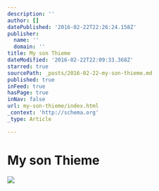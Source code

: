 ```yaml
---
description: ''
author: []
datePublished: '2016-02-22T22:26:24.158Z'
publisher:
  name: ''
  domain: ''
title: My son Thieme
dateModified: '2016-02-22T22:09:33.368Z'
starred: true
sourcePath: _posts/2016-02-22-my-son-thieme.md
published: true
inFeed: true
hasPage: true
inNav: false
url: my-son-thieme/index.html
_context: 'http://schema.org'
_type: Article

---
```

# My son Thieme
![](https://the-grid-user-content.s3-us-west-2.amazonaws.com/745b8bdb-5dc3-4e73-88aa-04c8f1b2192e.png)